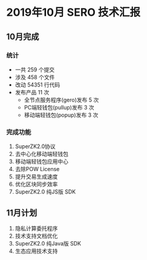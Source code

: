 2019年10月 SERO 技术汇报
================



10月完成
-------

### 统计

* 一共 259 个提交
* 涉及 458 个文件
* 改动 54351 行代码
* 发布产品 11 次
  * 全节点服务程序(gero)发布 5 次
  * PC端轻钱包(pullup)发布 3 次
  * 移动端轻钱包(popup)发布 3 次



### 完成功能

1. SuperZK2.0协议
2. 去中心化移动端轻钱包
3. 移动端轻钱包应用中心
4. 去除POW License
5. 提升交易生成速度
6. 优化区块同步效率
7. SuperZK2.0 纯JS版 SDK



11月计划
-------

1. 隐私计算委托程序
2. 技术支持文档优化
3. SuperZK2.0 纯Java版 SDK
4. 生态应用技术支持